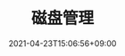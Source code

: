 ---
title: "磁盘管理"
date: 2021-04-23T15:06:56+09:00
description:
_build:
 render: false 
draft: false
collapsible: true
weight: 50
---